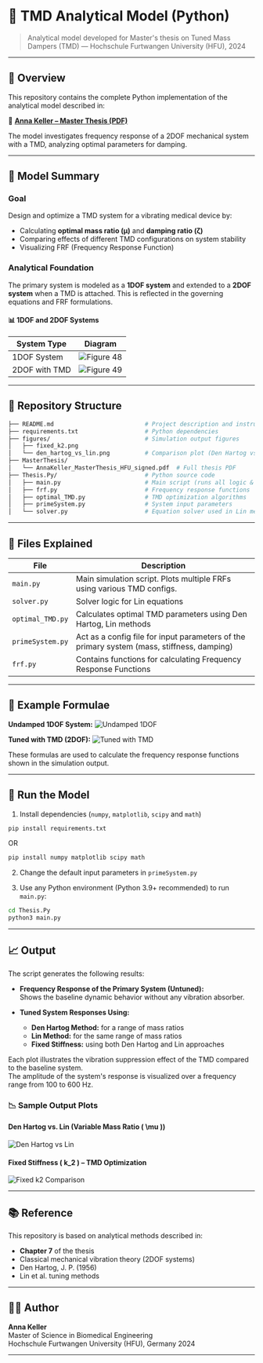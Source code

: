 # 📘 TMD Analytical Model (Python)

> Analytical model developed for Master's thesis on Tuned Mass Dampers (TMD) — Hochschule Furtwangen University (HFU), 2024

---

## 🧠 Overview
This repository contains the complete Python implementation of the analytical model described in:

📄 **[Anna Keller – Master Thesis (PDF)](./7Chapter_AnalyticalModel.pdf)**

The model investigates frequency response of a 2DOF mechanical system with a TMD, analyzing optimal parameters for damping.

---

## 🔬 Model Summary

### Goal

Design and optimize a TMD system for a vibrating medical device by:

- Calculating **optimal mass ratio (μ)** and **damping ratio (ζ)**
- Comparing effects of different TMD configurations on system stability
- Visualizing FRF (Frequency Response Function)

### Analytical Foundation

The primary system is modeled as a **1DOF system** and extended to a **2DOF system** when a TMD is attached. This is reflected in the governing equations and FRF formulations.

#### 📊 1DOF and 2DOF Systems

| System Type | Diagram |
|-------------|---------|
| 1DOF System | ![Figure 48](./figures/figure_48_1dof.png) |
| 2DOF with TMD | ![Figure 49](./figures/figure_50_2dof.png) |


---

## 📂 Repository Structure

```bash
├── README.md                          # Project description and instructions
├── requirements.txt                   # Python dependencies
├── figures/                           # Simulation output figures
│   ├── fixed_k2.png
│   └── den_hartog_vs_lin.png          # Comparison plot (Den Hartog vs Lin)
├── MasterThesis/
│   └── AnnaKeller_MasterThesis_HFU_signed.pdf  # Full thesis PDF
├── Thesis.Py/                         # Python source code
│   ├── main.py                        # Main script (runs all logic & plots)
│   ├── frf.py                         # Frequency response functions
│   ├── optimal_TMD.py                 # TMD optimization algorithms
│   ├── primeSystem.py                 # System input parameters
│   └── solver.py                      # Equation solver used in Lin method

```

---

## 🧪 Files Explained

| File              | Description                                                                 |
|-------------------|-----------------------------------------------------------------------------|
| `main.py`         | Main simulation script. Plots multiple FRFs using various TMD configs.                      |
| `solver.py`       | Solver logic for Lin equations                                                              |
| `optimal_TMD.py`  | Calculates optimal TMD parameters using Den Hartog, Lin methods                             |
| `primeSystem.py`  | Act as a config file for input parameters of the primary system (mass, stiffness, damping)  |      
| `frf.py`          | Contains functions for calculating Frequency Response Functions                             |

---

## 📐 Example Formulae

**Undamped 1DOF System:**
![Undamped 1DOF](figures/formula_1dof.png)

**Tuned with TMD (2DOF):**
![Tuned with TMD](figures/formula_2dof.png)


These formulas are used to calculate the frequency response functions shown in the simulation output.

---

## 🚀 Run the Model

1. Install dependencies (`numpy`, `matplotlib`, `scipy` and `math`)
```bash 
pip install requirements.txt
```
OR

```bash
pip install numpy matplotlib scipy math
```

2. Change the default input parameters in `primeSystem.py`

3. Use any Python environment (Python 3.9+ recommended) to run `main.py`:

```bash
cd Thesis.Py
python3 main.py
```

---

## 📈 Output

The script generates the following results:

- **Frequency Response of the Primary System (Untuned):**  
  Shows the baseline dynamic behavior without any vibration absorber.

- **Tuned System Responses Using:**
  - **Den Hartog Method:** for a range of mass ratios
  - **Lin Method:** for the same range of mass ratios
  - **Fixed Stiffness:** using both Den Hartog and Lin approaches

Each plot illustrates the vibration suppression effect of the TMD compared to the baseline system.  
The amplitude of the system's response is visualized over a frequency range from 100 to 600 Hz.

### 📉 Sample Output Plots

#### Den Hartog vs. Lin (Variable Mass Ratio \( \mu \))
![Den Hartog vs Lin](./figures/den_hartog_vs_lin.png)

#### Fixed Stiffness \( k_2 \) – TMD Optimization
![Fixed k2 Comparison](./figures/fixed_k2.png)



---

## 📚 Reference

This repository is based on analytical methods described in:
- **Chapter 7** of the thesis
- Classical mechanical vibration theory (2DOF systems)
- Den Hartog, J. P. (1956)
- Lin et al. tuning methods

---

## 👩‍🎓 Author

**Anna Keller**  
Master of Science in Biomedical Engineering  
Hochschule Furtwangen University (HFU), Germany 2024  

---
